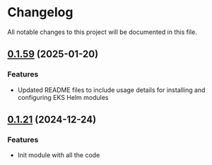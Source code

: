 # Changelog

All notable changes to this project will be documented in this file.

## [0.1.59]() (2025-01-20)

### Features

* Updated README files to include usage details for installing and configuring EKS Helm modules

## [0.1.21]() (2024-12-24)

### Features

* Init module with all the code
